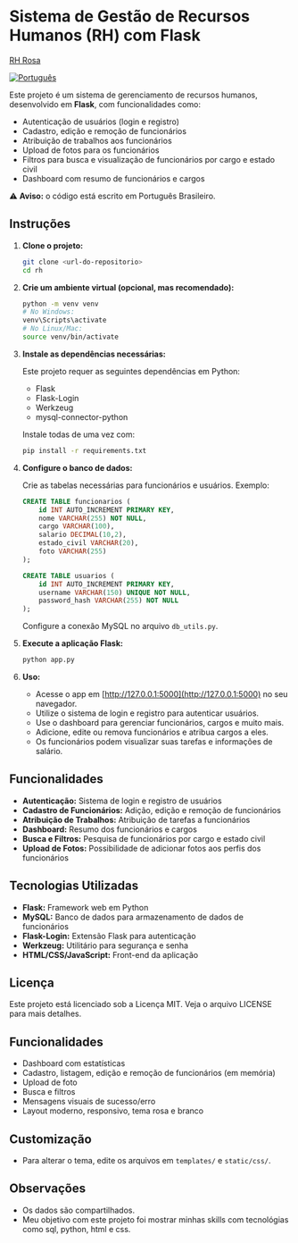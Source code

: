 # Sistema de Gestão de Recursos Humanos (RH) com Flask
<a href="https://lowproject.pythonanywhere.com/" target="_blank">RH Rosa</a>

[![Português](https://upload.wikimedia.org/wikipedia/commons/thumb/0/05/Flag_of_Brazil.svg/45px-Flag_of_Brazil.svg.png)](#-instruções-em-português)

Este projeto é um sistema de gerenciamento de recursos humanos, desenvolvido em **Flask**, com funcionalidades como:

- Autenticação de usuários (login e registro)
- Cadastro, edição e remoção de funcionários
- Atribuição de trabalhos aos funcionários
- Upload de fotos para os funcionários
- Filtros para busca e visualização de funcionários por cargo e estado civil
- Dashboard com resumo de funcionários e cargos

⚠️ **Aviso:** o código está escrito em Português Brasileiro.

<!-- Exemplo de screenshot -->
<!-- <a href="https://ibb.co/vjGcy0z"><img src="" alt="Captura de Tela" border="0" /></a> -->

## Instruções

1. **Clone o projeto:**

   ```bash
   git clone <url-do-repositorio>
   cd rh
   ```

2. **Crie um ambiente virtual (opcional, mas recomendado):**

   ```bash
   python -m venv venv
   # No Windows:
   venv\Scripts\activate
   # No Linux/Mac:
   source venv/bin/activate
   ```

3. **Instale as dependências necessárias:**

   Este projeto requer as seguintes dependências em Python:
   - Flask
   - Flask-Login
   - Werkzeug
   - mysql-connector-python

   Instale todas de uma vez com:

   ```bash
   pip install -r requirements.txt
   ```

4. **Configure o banco de dados:**

   Crie as tabelas necessárias para funcionários e usuários. Exemplo:

   ```sql
   CREATE TABLE funcionarios (
       id INT AUTO_INCREMENT PRIMARY KEY,
       nome VARCHAR(255) NOT NULL,
       cargo VARCHAR(100),
       salario DECIMAL(10,2),
       estado_civil VARCHAR(20),
       foto VARCHAR(255)
   );

   CREATE TABLE usuarios (
       id INT AUTO_INCREMENT PRIMARY KEY,
       username VARCHAR(150) UNIQUE NOT NULL,
       password_hash VARCHAR(255) NOT NULL
   );
   ```

   Configure a conexão MySQL no arquivo `db_utils.py`.

5. **Execute a aplicação Flask:**

   ```bash
   python app.py
   ```

6. **Uso:**

   - Acesse o app em [http://127.0.0.1:5000](http://127.0.0.1:5000) no seu navegador.
   - Utilize o sistema de login e registro para autenticar usuários.
   - Use o dashboard para gerenciar funcionários, cargos e muito mais.
   - Adicione, edite ou remova funcionários e atribua cargos a eles.
   - Os funcionários podem visualizar suas tarefas e informações de salário.

## Funcionalidades

- **Autenticação:** Sistema de login e registro de usuários
- **Cadastro de Funcionários:** Adição, edição e remoção de funcionários
- **Atribuição de Trabalhos:** Atribuição de tarefas a funcionários
- **Dashboard:** Resumo dos funcionários e cargos
- **Busca e Filtros:** Pesquisa de funcionários por cargo e estado civil
- **Upload de Fotos:** Possibilidade de adicionar fotos aos perfis dos funcionários

## Tecnologias Utilizadas

- **Flask:** Framework web em Python
- **MySQL:** Banco de dados para armazenamento de dados de funcionários
- **Flask-Login:** Extensão Flask para autenticação
- **Werkzeug:** Utilitário para segurança e senha
- **HTML/CSS/JavaScript:** Front-end da aplicação

## Licença

Este projeto está licenciado sob a Licença MIT. Veja o arquivo LICENSE para mais detalhes.

## Funcionalidades
- Dashboard com estatísticas
- Cadastro, listagem, edição e remoção de funcionários (em memória)
- Upload de foto
- Busca e filtros
- Mensagens visuais de sucesso/erro
- Layout moderno, responsivo, tema rosa e branco

## Customização
- Para alterar o tema, edite os arquivos em `templates/` e `static/css/`.

## Observações
- Os dados são compartilhados.
- Meu objetivo com este projeto foi mostrar minhas skills com tecnológias como sql, python, html e css.
